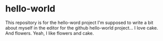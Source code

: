 # hello-world
This repository is for the hello-word project
I'm supposed to write a bit about myself in the editor for the github hello-world project... I love cake. And flowers. Yeah, I like flowers and cake.
